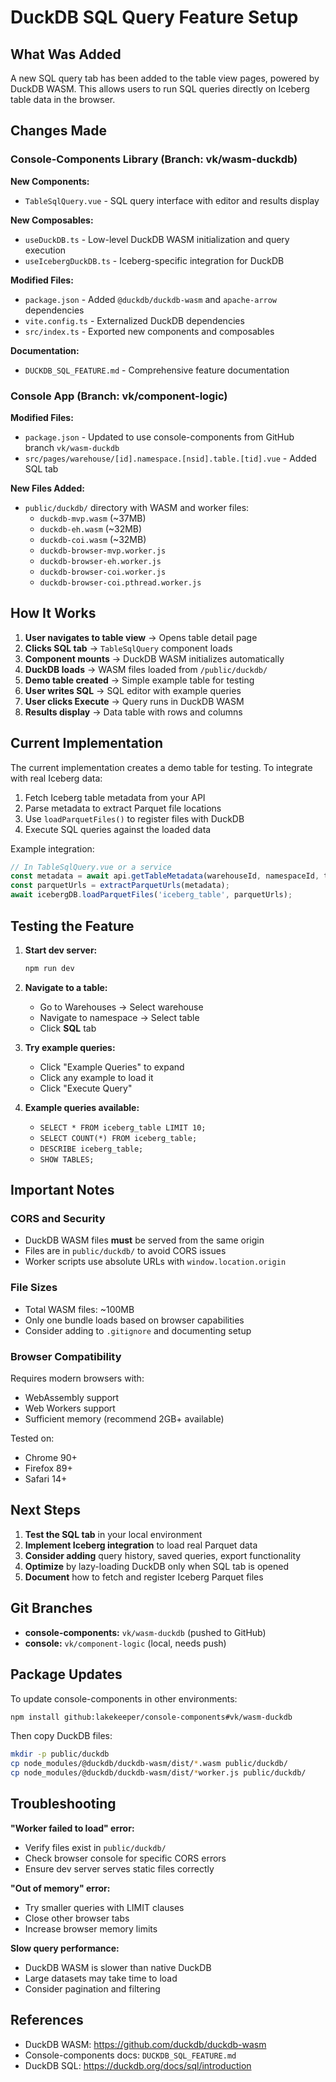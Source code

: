 # DuckDB SQL Query Feature Setup

## What Was Added

A new SQL query tab has been added to the table view pages, powered by DuckDB WASM. This allows users to run SQL queries directly on Iceberg table data in the browser.

## Changes Made

### Console-Components Library (Branch: vk/wasm-duckdb)

**New Components:**
- `TableSqlQuery.vue` - SQL query interface with editor and results display

**New Composables:**
- `useDuckDB.ts` - Low-level DuckDB WASM initialization and query execution
- `useIcebergDuckDB.ts` - Iceberg-specific integration for DuckDB

**Modified Files:**
- `package.json` - Added `@duckdb/duckdb-wasm` and `apache-arrow` dependencies
- `vite.config.ts` - Externalized DuckDB dependencies
- `src/index.ts` - Exported new components and composables

**Documentation:**
- `DUCKDB_SQL_FEATURE.md` - Comprehensive feature documentation

### Console App (Branch: vk/component-logic)

**Modified Files:**
- `package.json` - Updated to use console-components from GitHub branch `vk/wasm-duckdb`
- `src/pages/warehouse/[id].namespace.[nsid].table.[tid].vue` - Added SQL tab

**New Files Added:**
- `public/duckdb/` directory with WASM and worker files:
  - `duckdb-mvp.wasm` (~37MB)
  - `duckdb-eh.wasm` (~32MB) 
  - `duckdb-coi.wasm` (~32MB)
  - `duckdb-browser-mvp.worker.js`
  - `duckdb-browser-eh.worker.js`
  - `duckdb-browser-coi.worker.js`
  - `duckdb-browser-coi.pthread.worker.js`

## How It Works

1. **User navigates to table view** → Opens table detail page
2. **Clicks SQL tab** → `TableSqlQuery` component loads
3. **Component mounts** → DuckDB WASM initializes automatically
4. **DuckDB loads** → WASM files loaded from `/public/duckdb/`
5. **Demo table created** → Simple example table for testing
6. **User writes SQL** → SQL editor with example queries
7. **User clicks Execute** → Query runs in DuckDB WASM
8. **Results display** → Data table with rows and columns

## Current Implementation

The current implementation creates a demo table for testing. To integrate with real Iceberg data:

1. Fetch Iceberg table metadata from your API
2. Parse metadata to extract Parquet file locations
3. Use `loadParquetFiles()` to register files with DuckDB
4. Execute SQL queries against the loaded data

Example integration:
```typescript
// In TableSqlQuery.vue or a service
const metadata = await api.getTableMetadata(warehouseId, namespaceId, tableName);
const parquetUrls = extractParquetUrls(metadata);
await icebergDB.loadParquetFiles('iceberg_table', parquetUrls);
```

## Testing the Feature

1. **Start dev server:**
   ```bash
   npm run dev
   ```

2. **Navigate to a table:**
   - Go to Warehouses → Select warehouse
   - Navigate to namespace → Select table
   - Click **SQL** tab

3. **Try example queries:**
   - Click "Example Queries" to expand
   - Click any example to load it
   - Click "Execute Query"

4. **Example queries available:**
   - `SELECT * FROM iceberg_table LIMIT 10;`
   - `SELECT COUNT(*) FROM iceberg_table;`
   - `DESCRIBE iceberg_table;`
   - `SHOW TABLES;`

## Important Notes

### CORS and Security

- DuckDB WASM files **must** be served from the same origin
- Files are in `public/duckdb/` to avoid CORS issues
- Worker scripts use absolute URLs with `window.location.origin`

### File Sizes

- Total WASM files: ~100MB
- Only one bundle loads based on browser capabilities
- Consider adding to `.gitignore` and documenting setup

### Browser Compatibility

Requires modern browsers with:
- WebAssembly support
- Web Workers support
- Sufficient memory (recommend 2GB+ available)

Tested on:
- Chrome 90+
- Firefox 89+
- Safari 14+

## Next Steps

1. **Test the SQL tab** in your local environment
2. **Implement Iceberg integration** to load real Parquet data
3. **Consider adding** query history, saved queries, export functionality
4. **Optimize** by lazy-loading DuckDB only when SQL tab is opened
5. **Document** how to fetch and register Iceberg Parquet files

## Git Branches

- **console-components:** `vk/wasm-duckdb` (pushed to GitHub)
- **console:** `vk/component-logic` (local, needs push)

## Package Updates

To update console-components in other environments:

```bash
npm install github:lakekeeper/console-components#vk/wasm-duckdb
```

Then copy DuckDB files:
```bash
mkdir -p public/duckdb
cp node_modules/@duckdb/duckdb-wasm/dist/*.wasm public/duckdb/
cp node_modules/@duckdb/duckdb-wasm/dist/*worker.js public/duckdb/
```

## Troubleshooting

**"Worker failed to load" error:**
- Verify files exist in `public/duckdb/`
- Check browser console for specific CORS errors
- Ensure dev server serves static files correctly

**"Out of memory" error:**
- Try smaller queries with LIMIT clauses
- Close other browser tabs
- Increase browser memory limits

**Slow query performance:**
- DuckDB WASM is slower than native DuckDB
- Large datasets may take time to load
- Consider pagination and filtering

## References

- DuckDB WASM: https://github.com/duckdb/duckdb-wasm
- Console-components docs: `DUCKDB_SQL_FEATURE.md`
- DuckDB SQL: https://duckdb.org/docs/sql/introduction
